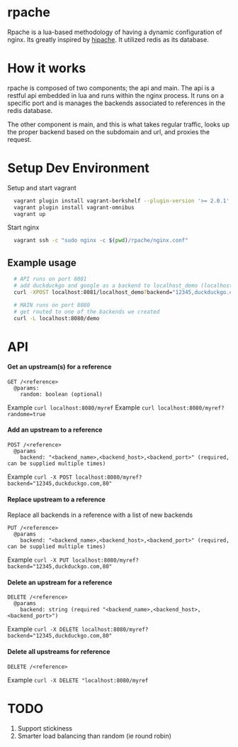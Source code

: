 rpache
======

Rpache is a lua-based methodology of having a dynamic configuration of nginx. Its greatly inspired by [hipache](https://github.com/samalba/hipache-nginx). It utilized redis as its database.

How it works
============

rpache is composed of two components; the api and main. The api is a restful api embedded in lua and runs within the nginx process. It runs on a specific port and is manages the backends associated to references in the redis database.

The other component is main, and this is what takes regular traffic, looks up the proper backend based on the subdomain and url, and proxies the request.

Setup Dev Environment
=====================

Setup and start vagrant

```bash
  vagrant plugin install vagrant-berkshelf --plugin-version '>= 2.0.1'
  vagrant plugin install vagrant-omnibus
  vagrant up
```

Start nginx

```bash
  vagrant ssh -c "sudo nginx -c $(pwd)/rpache/nginx.conf"
```

## Example usage

```bash
  # API runs on port 8081
  # add duckduckgo and google as a backend to localhost_demo (localhost => account_name, demo => app_name)
  curl -XPOST localhost:8081/localhost_demo?backend="12345,duckduckgo.com,80"\&backend="4444,google.com,80"

  # MAIN runs on port 8080
  # get routed to one of the backends we created
  curl -L localhost:8080/demo
```

API
===

#### Get an upstream(s) for a reference

```
GET /<reference>
  @params:
    random: boolean (optional)
```

Example `curl localhost:8080/myref`
Example `curl localhost:8080/myref?randome=true`

#### Add an upstream to a reference

```
POST /<reference>
  @params
    backend: "<backend_name>,<backend_host>,<backend_port>" (required, can be supplied multiple times)
```

Example `curl -X POST localhost:8080/myref?backend="12345,duckduckgo.com,80"`

#### Replace upstream to a reference

Replace all backends in a reference with a list of new backends

```
PUT /<reference>
  @params
    backend: "<backend_name>,<backend_host>,<backend_port>" (required, can be supplied multiple times)
```

Example `curl -X PUT localhost:8080/myref?backend="12345,duckduckgo.com,80"`

#### Delete an upstream for a reference

```
DELETE /<reference>
  @params
    backend: string (required "<backend_name>,<backend_host>,<backend_port>")
```

Example `curl -X DELETE localhost:8080/myref?backend="12345,duckduckgo.com,80"`

#### Delete all upstreams for reference

```
DELETE /<reference>
```

Example `curl -X DELETE "localhost:8080/myref`


TODO
====

1. Support stickiness
2. Smarter load balancing than random (ie round robin)
